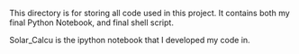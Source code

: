 This directory is for storing all code used in this project.  It contains both my final 
Python Notebook, and final shell script.

Solar_Calcu is the ipython notebook that I developed my code in.

